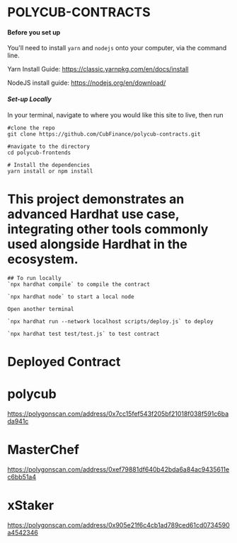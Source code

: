 # POLYCUB-CONTRACTS

#### Before you set up

You'll need to install `yarn` and `nodejs` onto your computer, via the command line. 

Yarn Install Guide: https://classic.yarnpkg.com/en/docs/install

NodeJS install guide: https://nodejs.org/en/download/

#### *Set-up Locally*
In your terminal, navigate to where you would like this site to live, then run 
```
#clone the repo
git clone https://github.com/CubFinance/polycub-contracts.git

#navigate to the directory
cd polycub-frontends

# Install the dependencies
yarn install or npm install

```
# This project demonstrates an advanced Hardhat use case, integrating other tools commonly used alongside Hardhat in the ecosystem.

```shell
## To run locally
`npx hardhat compile` to compile the contract

`npx hardhat node` to start a local node

Open another terminal

`npx hardhat run --network localhost scripts/deploy.js` to deploy

`npx hardhat test test/test.js` to test contract
```



# Deployed Contract
# polycub
https://polygonscan.com/address/0x7cc15fef543f205bf21018f038f591c6bada941c

# MasterChef 
https://polygonscan.com/address/0xef79881df640b42bda6a84ac9435611ec6bb51a4

# xStaker
https://polygonscan.com/address/0x905e21f6c4cb1ad789ced61cd0734590a4542346
